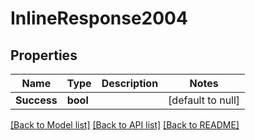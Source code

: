 # InlineResponse2004

## Properties
Name | Type | Description | Notes
------------ | ------------- | ------------- | -------------
**Success** | **bool** |  | [default to null]

[[Back to Model list]](../README.md#documentation-for-models) [[Back to API list]](../README.md#documentation-for-api-endpoints) [[Back to README]](../README.md)


